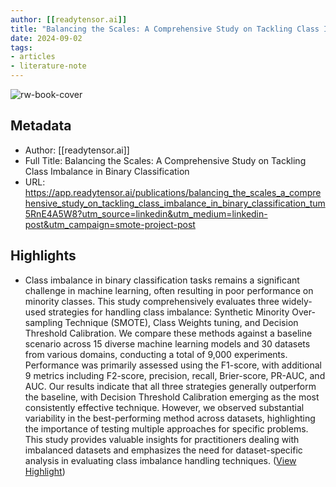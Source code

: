 ```yaml
---
author: [[readytensor.ai]]
title: "Balancing the Scales: A Comprehensive Study on Tackling Class Imbalance in Binary Classification"
date: 2024-09-02
tags: 
- articles
- literature-note
---
```

![rw-book-cover](https://readwise-assets.s3.amazonaws.com/static/images/article3.5c705a01b476.png)

## Metadata
- Author: [[readytensor.ai]]
- Full Title: Balancing the Scales: A Comprehensive Study on Tackling Class Imbalance in Binary Classification
- URL: https://app.readytensor.ai/publications/balancing_the_scales_a_comprehensive_study_on_tackling_class_imbalance_in_binary_classification_tum5RnE4A5W8?utm_source=linkedin&utm_medium=linkedin-post&utm_campaign=smote-project-post

## Highlights
- Class imbalance in binary classification tasks remains a significant challenge in machine learning, often resulting in poor performance on minority classes. This study comprehensively evaluates three widely-used strategies for handling class imbalance: Synthetic Minority Over-sampling Technique (SMOTE), Class Weights tuning, and Decision Threshold Calibration. We compare these methods against a baseline scenario across 15 diverse machine learning models and 30 datasets from various domains, conducting a total of 9,000 experiments. Performance was primarily assessed using the F1-score, with additional 9 metrics including F2-score, precision, recall, Brier-score, PR-AUC, and AUC. Our results indicate that all three strategies generally outperform the baseline, with Decision Threshold Calibration emerging as the most consistently effective technique. However, we observed substantial variability in the best-performing method across datasets, highlighting the importance of testing multiple approaches for specific problems. This study provides valuable insights for practitioners dealing with imbalanced datasets and emphasizes the need for dataset-specific analysis in evaluating class imbalance handling techniques. ([View Highlight](https://read.readwise.io/read/01j6rzgy88gcgmp5gevcbb92tt))
